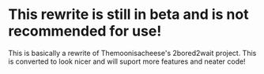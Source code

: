 
# This rewrite is still in beta and is not recommended for use!

This is basically a rewrite of Themoonisacheese's 2bored2wait project. This is converted to look nicer and will suport more features and neater code!

